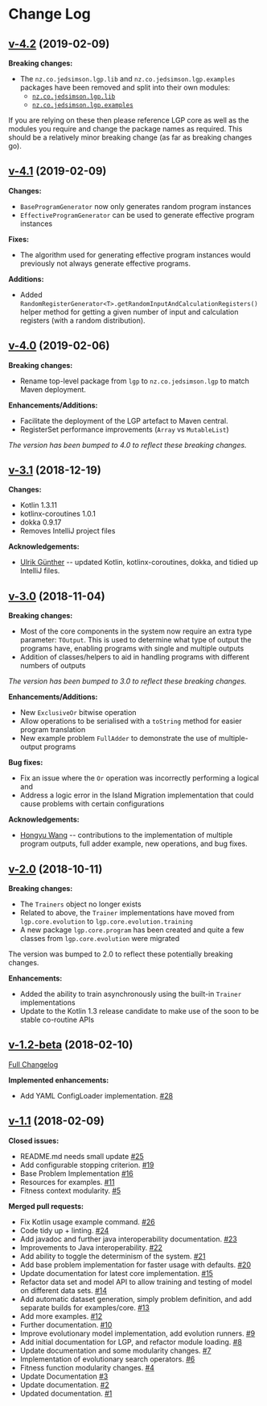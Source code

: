 # Change Log

## [v-4.2](https://github.com/JedS6391/LGP/tree/4.2) (2019-02-09)

**Breaking changes:**

- The `nz.co.jedsimson.lgp.lib` and `nz.co.jedsimson.lgp.examples` packages have been removed and split into their own modules:
    - [`nz.co.jedsimson.lgp.lib`](https://github.com/JedS6391/LGP-lib)
    - [`nz.co.jedsimson.lgp.examples`](https://github.com/JedS6391/LGP-examples)
    
If you are relying on these then please reference LGP core as well as the modules you require and change the package 
names as required. This should be a relatively minor breaking change (as far as breaking changes go).

## [v-4.1](https://github.com/JedS6391/LGP/tree/4.1) (2019-02-09)

**Changes:**

- `BaseProgramGenerator` now only generates random program instances
- `EffectiveProgramGenerator` can be used to generate effective program instances

**Fixes:**

- The algorithm used for generating effective program instances would previously not always generate effective programs.

**Additions:**

- Added `RandomRegisterGenerator<T>.getRandomInputAndCalculationRegisters()` helper method for getting a given number
  of input and calculation registers (with a random distribution).

## [v-4.0](https://github.com/JedS6391/LGP/tree/4.0) (2019-02-06)

**Breaking changes:**

- Rename top-level package from `lgp` to `nz.co.jedsimson.lgp` to match Maven deployment.

**Enhancements/Additions:**

- Facilitate the deployment of the LGP artefact to Maven central.
- RegisterSet performance improvements (`Array` vs `MutableList`)

*The version has been bumped to 4.0 to reflect these breaking changes.*

## [v-3.1](https://github.com/JedS6391/LGP/tree/3.1) (2018-12-19)

**Changes:**

- Kotlin 1.3.11
- kotlinx-coroutines 1.0.1
- dokka 0.9.17
- Removes IntelliJ project files

**Acknowledgements:**

- [Ulrik Günther](https://github.com/skalarproduktraum) -- updated Kotlin, kotlinx-coroutines, dokka, and tidied up IntelliJ files.

## [v-3.0](https://github.com/JedS6391/LGP/tree/3.0) (2018-11-04)

**Breaking changes:**

- Most of the core components in the system now require an extra type parameter: `TOutput`. This is used to determine what type of output the programs have, enabling programs with single and multiple outputs
- Addition of classes/helpers to aid in handling programs with different numbers of outputs

*The version has been bumped to 3.0 to reflect these breaking changes.*

**Enhancements/Additions:**

- New `ExclusiveOr` bitwise operation
- Allow operations to be serialised with a `toString` method for easier program translation
- New example problem `FullAdder` to demonstrate the use of multiple-output programs

**Bug fixes:**

- Fix an issue where the `Or` operation was incorrectly performing a logical and
- Address a logic error in the Island Migration implementation that could cause problems with certain configurations

**Acknowledgements:**

- [Hongyu Wang](https://github.com/HongyuJerryWang) -- contributions to the implementation of multiple program outputs, full adder example, new operations, and bug fixes.

## [v-2.0](https://github.com/JedS6391/LGP/tree/2.0) (2018-10-11)

**Breaking changes:**

- The `Trainers` object no longer exists
- Related to above, the `Trainer` implementations have moved from `lgp.core.evolution` to `lgp.core.evolution.training`
- A new package `lgp.core.program` has been created and quite a few classes from `lgp.core.evolution` were migrated

The version was bumped to 2.0 to reflect these potentially breaking changes.

**Enhancements:**

- Added the ability to train asynchronously using the built-in `Trainer` implementations
- Update to the Kotlin 1.3 release candidate to make use of the soon to be stable co-routine APIs

## [v-1.2-beta](https://github.com/JedS6391/LGP/tree/v-1.2-beta) (2018-02-10)
[Full Changelog](https://github.com/JedS6391/LGP/compare/v-1.1...v-1.2-beta)

**Implemented enhancements:**

- Add YAML ConfigLoader implementation. [\#28](https://github.com/JedS6391/LGP/pull/28)

## [v-1.1](https://github.com/JedS6391/LGP/tree/v-1.1) (2018-02-09)
**Closed issues:**

- README.md needs small update [\#25](https://github.com/JedS6391/LGP/issues/25)
- Add configurable stopping criterion. [\#19](https://github.com/JedS6391/LGP/issues/19)
- Base Problem Implementation [\#16](https://github.com/JedS6391/LGP/issues/16)
- Resources for examples. [\#11](https://github.com/JedS6391/LGP/issues/11)
- Fitness context modularity. [\#5](https://github.com/JedS6391/LGP/issues/5)

**Merged pull requests:**

- Fix Kotlin usage example command. [\#26](https://github.com/JedS6391/LGP/pull/26)
- Code tidy up + linting. [\#24](https://github.com/JedS6391/LGP/pull/24)
- Add javadoc and further java interoperability documentation. [\#23](https://github.com/JedS6391/LGP/pull/23)
- Improvements to Java interoperability. [\#22](https://github.com/JedS6391/LGP/pull/22)
- Add ability to toggle the determinism of the system. [\#21](https://github.com/JedS6391/LGP/pull/21)
- Add base problem implementation for faster usage with defaults. [\#20](https://github.com/JedS6391/LGP/pull/20)
- Update documentation for latest core implementation. [\#15](https://github.com/JedS6391/LGP/pull/15)
- Refactor data set and model API to allow training and testing of model on different data sets. [\#14](https://github.com/JedS6391/LGP/pull/14)
- Add automatic dataset generation, simply problem definition, and add separate builds for examples/core. [\#13](https://github.com/JedS6391/LGP/pull/13)
- Add more examples. [\#12](https://github.com/JedS6391/LGP/pull/12)
- Further documentation. [\#10](https://github.com/JedS6391/LGP/pull/10)
- Improve evolutionary model implementation, add evolution runners. [\#9](https://github.com/JedS6391/LGP/pull/9)
- Add initial documentation for LGP, and refactor module loading. [\#8](https://github.com/JedS6391/LGP/pull/8)
- Update documentation and some modularity changes. [\#7](https://github.com/JedS6391/LGP/pull/7)
- Implementation of evolutionary search operators. [\#6](https://github.com/JedS6391/LGP/pull/6)
- Fitness function modularity changes. [\#4](https://github.com/JedS6391/LGP/pull/4)
- Update Documentation [\#3](https://github.com/JedS6391/LGP/pull/3)
- Update documentation. [\#2](https://github.com/JedS6391/LGP/pull/2)
- Updated documentation. [\#1](https://github.com/JedS6391/LGP/pull/1)
